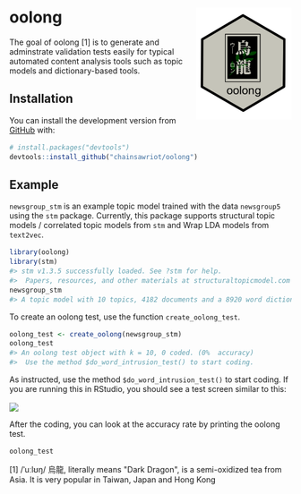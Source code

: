 
<!-- README.md is generated from README.Rmd. Please edit that file -->
oolong <img src="man/figures/oolong_logo.png" align="right" height="200" />
===========================================================================

<!-- badges: start -->
<!-- badges: end -->
The goal of oolong [1] is to generate and adminstrate validation tests easily for typical automated content analysis tools such as topic models and dictionary-based tools.

Installation
------------

You can install the development version from [GitHub](https://github.com/) with:

``` r
# install.packages("devtools")
devtools::install_github("chainsawriot/oolong")
```

Example
-------

`newsgroup_stm` is an example topic model trained with the data `newsgroup5` using the `stm` package. Currently, this package supports structural topic models / correlated topic models from `stm` and Wrap LDA models from `text2vec`.

``` r
library(oolong)
library(stm)
#> stm v1.3.5 successfully loaded. See ?stm for help. 
#>  Papers, resources, and other materials at structuraltopicmodel.com
newsgroup_stm
#> A topic model with 10 topics, 4182 documents and a 8920 word dictionary.
```

To create an oolong test, use the function `create_oolong_test`.

``` r
oolong_test <- create_oolong(newsgroup_stm)
oolong_test
#> An oolong test object with k = 10, 0 coded. (0%  accuracy)
#>  Use the method $do_word_intrusion_test() to start coding.
```

As instructed, use the method `$do_word_intrusion_test()` to start coding. If you are running this in RStudio, you should see a test screen similar to this:

<img src="man/figures/oolong_demo.gif" align="center" />

After the coding, you can look at the accuracy rate by printing the oolong test.

``` r
oolong_test
```

[1] /ˈuːlʊŋ/ 烏龍, literally means "Dark Dragon", is a semi-oxidized tea from Asia. It is very popular in Taiwan, Japan and Hong Kong
